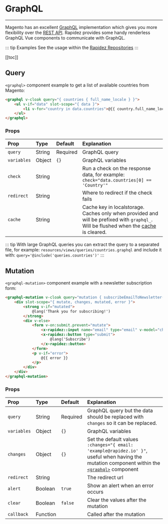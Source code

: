 # GraphQL

---

Magento has an excellent [GraphQL](https://devdocs.magento.com/guides/v2.4/graphql/) implementation which gives you more flexibility over the [REST API](https://devdocs.magento.com/guides/v2.4/rest/bk-rest.html). Rapidez provides some handy renderless GraphQL Vue components to communicate with GraphQL.

::: tip Examples
See the usage within the [Rapidez Repositories](https://github.com/search?l=Blade&q=org%3Arapidez+graphql&type=Code)
:::

[[toc]]

## Query

`<graphql>` component example to get a list of available countries from Magento:

```html
<graphql v-cloak query="{ countries { full_name_locale } }">
    <ul v-if="data" slot-scope="{ data }">
        <li v-for="country in data.countries">@{{ country.full_name_locale }}</li>                
    </ul>
</graphql>
```

### Props

Prop | Type | Default | Explanation
:--- | :--- | :--- | :---
`query` | String | Required | GraphQL query
`variables` | Object | `{}` | GraphQL variables
`check` | String | | Run a check on the response data, for example: `check="data.countries[0] == 'Country'"`
`redirect` | String | | Where to redirect if the check fails
`cache` | String | | Cache key in localstorage. Caches only when provided and will be prefixed with `graphql_`. Will be flushed when the [cache](cache.md) is cleared.

::: tip
With large GraphQL queries you can extract the query to a separated file, for example: `resources/views/queries/countries.graphql` and include it with: `query='@include('queries.countries')'`
:::

## Mutation

`<graphql-mutation>` component example with a newsletter subscription form:

```html
<graphql-mutation v-cloak query="mutation { subscribeEmailToNewsletter(changes) { status } }" :alert="false" :clear="true">
    <div slot-scope="{ mutate, changes, mutated, error }">
        <strong v-if="mutated">
            @lang('Thank you for subscribing!')
        </strong>
        <div v-else>
            <form v-on:submit.prevent="mutate">
                <x-rapidez::input name="email" type="email" v-model="changes.email"/>
                <x-rapidez::button type="submit">
                    @lang('Subscribe')
                </x-rapidez::button>
            </form>
            <p v-if="error">
                @{{ error }}
            </p>
        </div>
    </div>
</graphql-mutation>
```

### Props

Prop | Type | Default | Explanation
:--- | :--- | :--- | :---
`query` | String | Required | GraphQL query but the data should be replaced with `changes` so it can be replaced.
`variables` | Object | `{}` | GraphQL variables
`changes` | Object | `{}` | Set the default values `:changes="{ email: 'example@rapidez.io' }"`, useful when having the mutation component within the [`<graphql>`](graphql.md#query) component
`redirect` | String | | The redirect url
`alert` | Boolean | `true` | Show an alert when an error occurs
`clear` | Boolean | `false` | Clear the values after the mutation
`callback` | Function | | Called after the mutation
